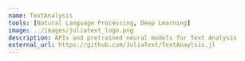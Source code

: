 ```yaml
---
name: TextAnalysis
tools: [Natural Language Processing, Deep Learning]
image: ../images/juliatext_logo.png
description: APIs and pretrained neural models for Text Analysis
external_url: https://github.com/JuliaText/TextAnaylsis.jl
---
```


